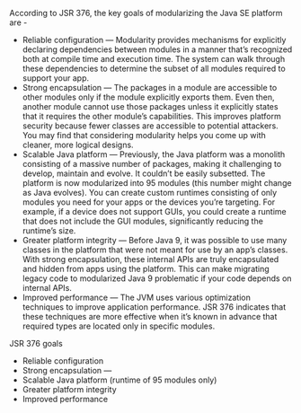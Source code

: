 According to JSR 376, the key goals of modularizing the Java SE platform are -
- Reliable configuration — Modularity provides mechanisms for explicitly declaring dependencies between modules in a manner that’s recognized both at compile time and execution time. The system can walk through these dependencies to determine the subset of all modules required to support your app.
- Strong encapsulation — The packages in a module are accessible to other modules only if the module explicitly exports them. Even then, another module cannot use those packages unless it explicitly states that it requires the other module’s capabilities. This improves platform security because fewer classes are accessible to potential attackers. You may find that considering modularity helps you come up with cleaner, more logical designs.
- Scalable Java platform — Previously, the Java platform was a monolith consisting of a massive number of packages, making it challenging to develop, maintain and evolve. It couldn’t be easily subsetted. The platform is now modularized into 95 modules (this number might change as Java evolves). You can create custom runtimes consisting of only modules you need for your apps or the devices you’re targeting. For example, if a device does not support GUIs, you could create a runtime that does not include the GUI modules, significantly reducing the runtime’s size.
- Greater platform integrity — Before Java 9, it was possible to use many classes in the platform that were not meant for use by an app’s classes. With strong encapsulation, these internal APIs are truly encapsulated and hidden from apps using the platform. This can make migrating legacy code to modularized Java 9 problematic if your code depends on internal APIs.
- Improved performance — The JVM uses various optimization techniques to improve application performance. JSR 376 indicates that these techniques are more effective when it’s known in advance that required types are located only in specific modules.



JSR 376 goals
- Reliable configuration
- Strong encapsulation —
- Scalable Java platform (runtime of 95 modules only)
- Greater platform integrity
- Improved performance
